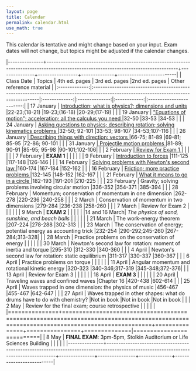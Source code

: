 ```yaml
---
layout: page
title: Calendar
permalink: calendar.html
use_math: true
---
```



This calendar is tentative and might change based on your input. Exam dates will not change, but topics might be adjusted if the calendar changes.


|---------------+--------------------------------------------------------------------------------------------------------------------------------------+---------------+-----------------+--------------+-------------------------|
| Class Date    | Topics                                                                                                                               | 4th ed. pages | 3rd ed. pages  |2nd ed. pages | Other reference material |
|:-------------:|:-------------------------------------------------------------------------------------------------------------------------------------|:-------------:|:--------------:|:------------:|:------------------------:|
| 17 January    | <a href="slides/lec1/lecture1.pdf">   Introduction; what is physics?; dimensions and units </a>                                      |22-23;(18-21)  |19-23;(16-18)   |20-29;(17-19) |                          |
| 19 January    | <a href="slides/lec2/lecture2.pdf">"Equations of motion"; acceleration; all the calculus you need </a>                               |32-50          |33-53           |34-53         |                          |
| 24 January    | <a href="slides/lec3/lecture3.pdf"> Asking questions to physics; describing rotation; solving kinematics problems  </a>                         |32-50; 92-101  |33-53; 98-107   |34-53;107-116 |                          |
| 26 January    |<a href="slides/lec4/lecture4.pdf"> Describing things with direction: vectors  </a>                                                            |66-75; 81-89   |69-81; 85-95    |72-86; 90-101 |                          |
| 31 January    |<a href="slides/lec5/lecture5.pdf">                              Projectile motion problems </a>                                                                             |81-89; 90-91   |85-95; 95-98    |90-101;102-106|                          |
| 2  February   |<a href="slides/lec6/lecture6.pdf">                              Review for Exam 1   </a>                                                                                    |               |                |              |                          |
| 7  February   |                              **EXAM 1**                                                                                              |               |                |              |                          |
| 9  February   |             <a href="slides/lec7/lecture7.pdf">                 Introduction to forces</a>                                                                                  |111-125        |117-148         |126-146       |                          |
| 14 February   | <a href="slides/lec8/lec8.pdf">                             Solving problems with Newton's second law  </a>                                                             |160-174        |167-184         |152-162       |                          |
| 16 February   |  <a href="slides/lec9/lecture9.pdf">                            Friction; more practice problems   </a>                                                                     |132-145        |148-152         |162-167       |                          |
| 21 February   |  <a href="slides/lec10/lec10.pdf">                            What it means to go in a circle </a>                                                                        |182-193        |191-201         |210-225       |                          |
| 23 February   |                              Gravity; solving problems involving circular motion                                                     |336-352        |354-371         |385-394       |                          |
| 28 February   |                              Momentum; conservation of momentum in one dimension                                                     |262-278        |220-236         |240-258       |                          |
| 2  March      |                              Conservation of momentum in two dimensions                                                              |279-284        |236-238         |258-260       |                          |
| 7  March      |                              Review for Exam 2                                                                                       |               |                |              |                          |
| 9  March      |                              **EXAM 2**                                                                                              |               |                |              |                          |
|14 and 16 March|                               *The physics of sand, sunshine, and beach balls*                                                    |               |                |              |                          |
| 21 March      |                              The work-energy theorem                                                                                 |207-224        |278-288         |302-313       |                          |
| 23 March      |                              The conservation of energy; potential energy as accounting trick                                        |232-254        |290-292;245-260 |267-284;313-328|                         |
| 28 March      |                              Practice problems on the conservation of energy                                                         |               |                |              |                          |
| 30 March      |                              Newton's second law for rotation: moment of inertia and torque                                          |295-310        |312-330         |340-360       |                          |
| 4  April      |                              Newton's second law for rotation: static equilibrium                                                    |311-317        |330-337         |360-367       |                          |
| 6  April      |                              Practice problems on torque                                                                             |               |                |              |                          |
| 11 April      |                              Angular momentum and rotational kinetic energy                                                          |320-323        |340-346;317-319 |345-348;372-376|                         |
| 13 April      |                               Review for Exam 3                                                                                      |               |                |              |                          |
| 18 April      |                               **EXAM 3**                                                                                             |               |                |              |                          |
| 20 April      |                               Traveling waves and confined waves                                                                     |Chapter 16     |420-438         |602-614       |                          |
| 25 April      |                               Waves trapped in one dimension: the physics of music                                                   |456-467        |455-467         |642-647       |                          |
| 27 April      |                               Waves trapped in other shapes: what do drums have to do with chemistry?                                |Not in book    |Not in book     |Not in book   |                          |
| 2  May        |                               Review for the final exam; course retrospective                                                        |               |                |              |                          |
|===============+======================================================================================================================================+===============+================+==============|==========================|
| 8  May        | **FINAL EXAM**: 3pm-5pm, Stolkin Auditorium or Life Sciences Building                                                                |               |                |              |                          |
|---------------+--------------------------------------------------------------------------------------------------------------------------------------+---------------+----------------+--------------+--------------------------|




